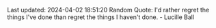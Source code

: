 Last updated: 2024-04-02 18:51:20
Random Quote: I'd rather regret the things I've done than regret the things I haven't done. - Lucille Ball